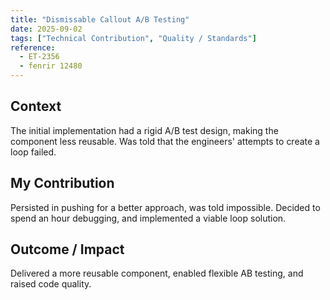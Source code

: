 ```yaml
---
title: "Dismissable Callout A/B Testing"
date: 2025-09-02
tags: ["Technical Contribution", "Quality / Standards"]
reference: 
  - ET-2356
  - fenrir 12480
---
```


## Context
The initial implementation had a rigid A/B test design, making the component less reusable. Was told that the engineers' attempts to create a loop failed.

## My Contribution
Persisted in pushing for a better approach, was told impossible. Decided to spend an hour debugging, and implemented a viable loop solution.

## Outcome / Impact
Delivered a more  reusable component, enabled flexible AB testing, and raised code quality.
